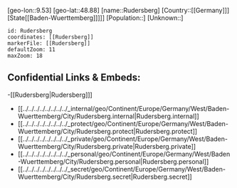 ﻿---
location: [48.88,9.53]
mapzoom: [7,12] 
mapmarker: city 
type: City
tags:
- geo/City


SpocWebEntityId: 33817
isDeleted: false
confidential: public

---
[geo-lon::9.53]
[geo-lat::48.88]
[name::Rudersberg]
[Country::[[Germany]]]
[State[[Baden-Wuerttemberg]]]]]
[Population::]
[Unknown::]


```leaflet
id: Rudersberg
coordinates: [[Rudersberg]]
markerFile: [[Rudersberg]]
defaultZoom: 11 
maxZoom: 18
```


## Confidential Links & Embeds: 
-[[Rudersberg|Rudersberg]]] 
- [[../../../../../../../../_internal/geo/Continent/Europe/Germany/West/Baden-Wuerttemberg/City/Rudersberg.internal|Rudersberg.internal]] 
- [[../../../../../../../../_protect/geo/Continent/Europe/Germany/West/Baden-Wuerttemberg/City/Rudersberg.protect|Rudersberg.protect]] 
- [[../../../../../../../../_private/geo/Continent/Europe/Germany/West/Baden-Wuerttemberg/City/Rudersberg.private|Rudersberg.private]] 
- [[../../../../../../../../_personal/geo/Continent/Europe/Germany/West/Baden-Wuerttemberg/City/Rudersberg.personal|Rudersberg.personal]] 
- [[../../../../../../../../_secret/geo/Continent/Europe/Germany/West/Baden-Wuerttemberg/City/Rudersberg.secret|Rudersberg.secret]] 
